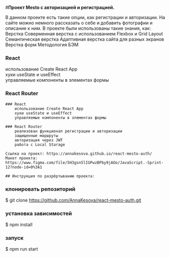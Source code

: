 #__Проект Mesto с авторизацией и регистрацией.__ 

В данном проекте есть такие опции, как регистрации и авторизации. На сайте можно немного рассказать о себе и добавить фотографии и описание к ним.
В проекте были использованы такие знания, как:
Верстка
Соверменная верстка с использованием Flexbox и Grid Layout
Семантическая верстка
Адаптивная верстка сайта для разных экранов
Верстка форм
Методология БЭМ

### React
использование Create React App  
хуки useState и useEffect  
управляемые компоненты в элементах формы  

### React Router

    ### React
        использование Create React App
        хуки useState и useEffect
        управляемые компоненты в элементах формы

    ### React Router
        реализован функционал регистрации и авторизации
        защищенные маршруты
        авторизация через JWT
        работа с Local Starage

    Ссылка на проект: https://annakesova.github.io/react-mesto-auth/
    Макет проекта: https://www.figma.com/file/5H3gsn5lIGPwzBPby9jAOo/JavaScript.-Sprint-12?node-id=0%3A1

    ## Инструкция по разрёртыванию проекта:

### клонировать репозиторий

$ git clone https://github.com/AnnaKesova/react-mesto-auth.git

### установка зависимостей

$ npm install

### запуск

$ npm run start
